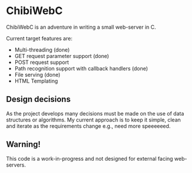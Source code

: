 ChibiWebC
=========

ChibiWebC is an adventure in writing a small web-server in C.

Current target features are:
 - Multi-threading (done)
 - GET request parameter support (done)
 - POST request support
 - Path recognition support with callback handlers (done)
 - File serving (done)
 - HTML Templating

Design decisions
----------------
As the project develops many decisions must be made on the use of data structures or algorithms. My current approach is to keep it simple, clean and iterate as the requirements change e.g., need more speeeeeed.

Warning!
--------
This code is a work-in-progress and not designed for external facing web-servers.
